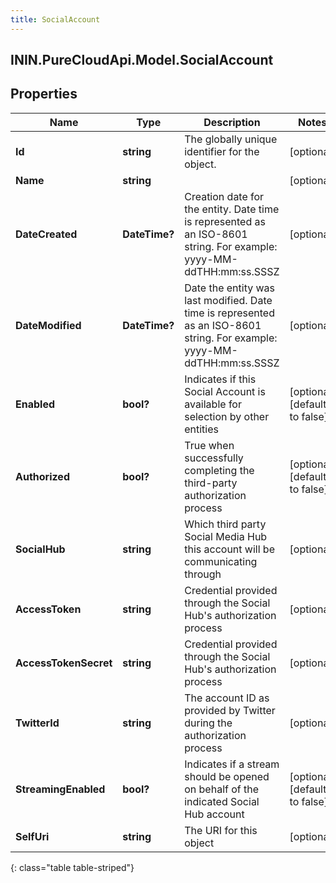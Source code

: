 ```yaml
---
title: SocialAccount
---
```

## ININ.PureCloudApi.Model.SocialAccount

## Properties

|Name | Type | Description | Notes|
|------------ | ------------- | ------------- | -------------|
| **Id** | **string** | The globally unique identifier for the object. | [optional] |
| **Name** | **string** |  | [optional] |
| **DateCreated** | **DateTime?** | Creation date for the entity. Date time is represented as an ISO-8601 string. For example: yyyy-MM-ddTHH:mm:ss.SSSZ | [optional] |
| **DateModified** | **DateTime?** | Date the entity was last modified. Date time is represented as an ISO-8601 string. For example: yyyy-MM-ddTHH:mm:ss.SSSZ | [optional] |
| **Enabled** | **bool?** | Indicates if this Social Account is available for selection by other entities | [optional] [default to false]|
| **Authorized** | **bool?** | True when successfully completing the third-party authorization process | [optional] [default to false]|
| **SocialHub** | **string** | Which third party Social Media Hub this account will be communicating through | [optional] |
| **AccessToken** | **string** | Credential provided through the Social Hub&#39;s authorization process | [optional] |
| **AccessTokenSecret** | **string** | Credential provided through the Social Hub&#39;s authorization process | [optional] |
| **TwitterId** | **string** | The account ID as provided by Twitter during the authorization process | [optional] |
| **StreamingEnabled** | **bool?** | Indicates if a stream should be opened on behalf of the indicated Social Hub account | [optional] [default to false]|
| **SelfUri** | **string** | The URI for this object | [optional] |
{: class="table table-striped"}


